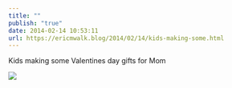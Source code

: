 ```yaml
---
title: ""
publish: "true"
date: 2014-02-14 10:53:11
url: https://ericmwalk.blog/2014/02/14/kids-making-some.html
---
```


Kids making some Valentines day gifts for Mom

![](https://ericmwalk.blog/uploads/2022/fba48dc7ef.jpg)